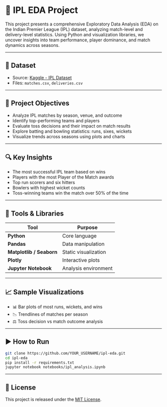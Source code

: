 
# 🏏 IPL EDA Project

This project presents a comprehensive Exploratory Data Analysis (EDA) on the Indian Premier League (IPL) dataset, analyzing match-level and delivery-level statistics. Using Python and visualization libraries, we uncover insights into team performance, player dominance, and match dynamics across seasons.

---

## 📁 Dataset

- Source: [Kaggle - IPL Dataset](https://www.kaggle.com/datasets/ramjidoolla/ipl-data-set)
- Files: `matches.csv`, `deliveries.csv`

---

## 🎯 Project Objectives

- Analyze IPL matches by season, venue, and outcome
- Identify top-performing teams and players
- Evaluate toss decisions and their impact on match results
- Explore batting and bowling statistics: runs, sixes, wickets
- Visualize trends across seasons using plots and charts

---

## 🔍 Key Insights

- The most successful IPL team based on wins
- Players with the most Player of the Match awards
- Top run scorers and six hitters
- Bowlers with highest wicket counts
- Toss-winning teams win the match over 50% of the time

---

## 🧪 Tools & Libraries

| Tool | Purpose |
|------|---------|
| **Python** | Core language |
| **Pandas** | Data manipulation |
| **Matplotlib / Seaborn** | Static visualization |
| **Plotly** | Interactive plots |
| **Jupyter Notebook** | Analysis environment |

---

## 📈 Sample Visualizations

- 📊 Bar plots of most runs, wickets, and wins
- 📉 Trendlines of matches per season
- ⚖️ Toss decision vs match outcome analysis

---

## ▶️ How to Run

```bash
git clone https://github.com/YOUR_USERNAME/ipl-eda.git
cd ipl-eda
pip install -r requirements.txt
jupyter notebook notebooks/ipl_analysis.ipynb
```

---

## 📜 License

This project is released under the [MIT License](LICENSE).
